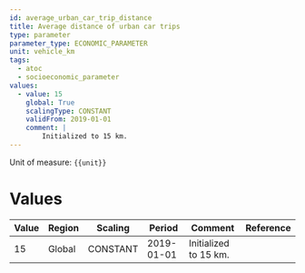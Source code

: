 ```yaml
---
id: average_urban_car_trip_distance
title: Average distance of urban car trips
type: parameter
parameter_type: ECONOMIC_PARAMETER
unit: vehicle_km
tags:
  - atoc
  - socioeconomic_parameter
values:
  - value: 15
    global: True
    scalingType: CONSTANT
    validFrom: 2019-01-01
    comment: |
        Initialized to 15 km.
---
```



Unit of measure: `{{unit}}`


# Values


| Value | Region | Scaling | Period | Comment | Reference |
|-------|--------|---------|--------|---------|-----------|
| 15 | Global | CONSTANT | 2019-01-01 | Initialized to 15 km. |  |


